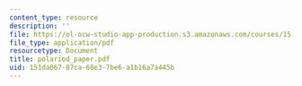 ```yaml
---
content_type: resource
description: ''
file: https://ol-ocw-studio-app-production.s3.amazonaws.com/courses/15-066j-system-optimization-and-analysis-for-manufacturing-summer-2003/151da06787ca68e37be6a1b16a7a445b_polariod_paper.pdf
file_type: application/pdf
resourcetype: Document
title: polariod_paper.pdf
uid: 151da067-87ca-68e3-7be6-a1b16a7a445b
---
```

